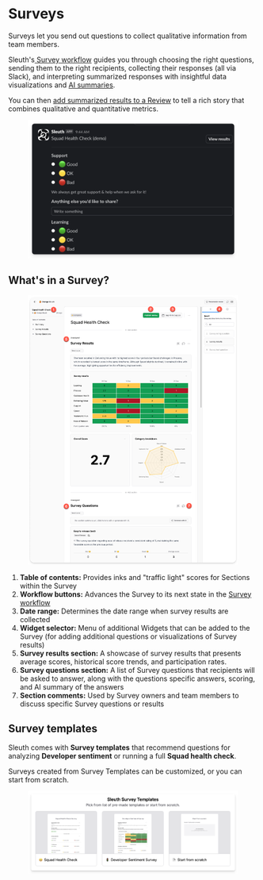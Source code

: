 # Surveys

Surveys let you send out questions to collect qualitative information from team members.

Sleuth's[ Survey workflow](survey-workflow.md) guides you through choosing the right questions, sending them to the right recipients, collecting their responses (all via Slack), and interpreting summarized responses with insightful data visualizations and [AI summaries](../ai-assistant.md).

You can then [add summarized results to a Review](../ai-assistant.md) to tell a rich story that combines qualitative and quantitative metrics.

<figure><img src="../../.gitbook/assets/CleanShot 2024-11-06 at 19.52.51@2x.png" alt=""><figcaption></figcaption></figure>

## What's in a Survey?

<figure><img src="../../.gitbook/assets/image (7).png" alt=""><figcaption></figcaption></figure>

1. **Table of contents:** Provides inks and "traffic light" scores for Sections within the Survey
2. **Workflow buttons:** Advances the Survey to its next state in the [Survey workflow](broken-reference)
3. **Date range:** Determines the date range when survey results are collected
4. **Widget selector:** Menu of additional Widgets that can be added to the Survey (for adding additional questions or visualizations of Survey results)
5. **Survey results section:** A showcase of survey results that presents average scores, historical score trends, and participation rates.
6. **Survey questions section:** A list of Survey questions that recipients will be asked to answer, along with the questions specific answers, scoring, and AI summary of the answers
7. **Section comments:** Used by Survey owners and team members to discuss specific Survey questions or results

## Survey templates

Sleuth comes with **Survey templates** that recommend questions for analyzing **Developer sentiment** or running a full **Squad health check**.&#x20;

Surveys created from Survey Templates can be customized, or you can start from scratch.

<figure><img src="../../.gitbook/assets/CleanShot 2024-11-06 at 20.02.19@2x.png" alt=""><figcaption></figcaption></figure>
